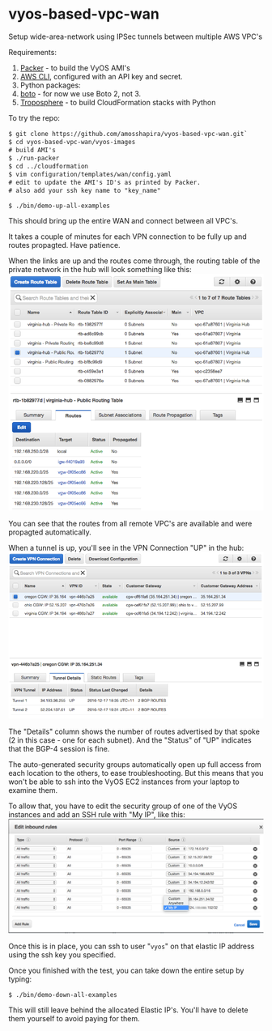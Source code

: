 # vyos-based-vpc-wan
Setup wide-area-network using IPSec tunnels between multiple AWS VPC's

Requirements:

1. [Packer](packer.io) - to build the VyOS AMI's
2. [AWS CLI](https://aws.amazon.com/cli/), configured with an API key and secret.
3. Python packages:
  1. [boto](https://github.com/boto/boto) - for now we use Boto 2, not 3.
  2. [Troposphere](https://github.com/cloudtools/troposphere) - to build CloudFormation stacks with Python

To try the repo:

```
$ git clone https://github.com/amosshapira/vyos-based-vpc-wan.git`
$ cd vyos-based-vpc-wan/vyos-images
# build AMI's
$ ./run-packer
$ cd ../cloudformation
$ vim configuration/templates/wan/config.yaml
# edit to update the AMI's ID's as printed by Packer.
# also add your ssh key name to "key_name"
```

```
$ ./bin/demo-up-all-examples
```
This should bring up the entire WAN and connect between all VPC's.

It takes a couple of minutes for each VPN connection to be fully up and routes propagted. Have patience.

When the links are up and the routes come through, the routing table of the private network in the hub will look something like this:
![](https://github.com/amosshapira/vyos-based-vpc-wan/raw/master/docs/images/route-tables.png)

You can see that the routes from all remote VPC's are available and were propagted automatically.

When a tunnel is up, you'll see in the VPN Connection "UP" in the hub:
![](https://github.com/amosshapira/vyos-based-vpc-wan/raw/master/docs/images/tunnels-up.png)

The "Details" column shows the number of routes advertised by that spoke (2 in this case - one for each subnet). And the "Status" of "UP" indicates that the BGP-4 session is fine.

The auto-generated security groups automatically open up full access from each location to the others, to ease troubleshooting. But this means that you won't be able to ssh into the VyOS EC2 instances from your laptop to examine them.

To allow that, you have to edit the security group of one of the VyOS instances and add an SSH rule with "My IP", like this:
![](https://github.com/amosshapira/vyos-based-vpc-wan/raw/master/docs/images/adding-my-ip-ssh.png)

Once this is in place, you can ssh to user "`vyos`" on that elastic IP address using the ssh key you specified.

Once you finished with the test, you can take down the entire setup by typing:

```
$ ./bin/demo-down-all-examples
```

This will still leave behind the allocated Elastic IP's. You'll have to delete them yourself to avoid paying for them.
